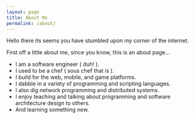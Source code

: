 ```yaml
---
layout: page
title: About Me
permalink: /about/
---
```


Hello there its seems you have stumbled upon my corner of the internet.

First off a little about me, since you know, this is an about page...

* I am a software engineer ( duh! ).
* I used to be a chef ( sous chef that is ).
* I build for the web, mobile, and game platforms.
* I dabble in a variety of programming and scripting languages.
* I also dig network programming and distributed systems.
* I enjoy teaching and talking about programming and software architecture design to others.
* And learning something new.

